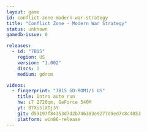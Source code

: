```yaml
---
layout: game
id: conflict-zone-modern-war-strategy
title: "Conflict Zone - Modern War Strategy"
status: unknown
gamedb-issue: 0

releases:
  - id: "7B15"
    region: US
    version: "1.002"
    discs: 1
    medium: gdrom

videos:
  - fingerprint: "7B15 GD-ROM1/1 US"
    title: Intro auto run
    hw: i7 2720qm, GeForce 540M
    yt: B7Xi5lXTj3Y
    git: d59197f84353d7d2b746383e9277d9ed7c8c4053
    platform: win86-release
---
```

